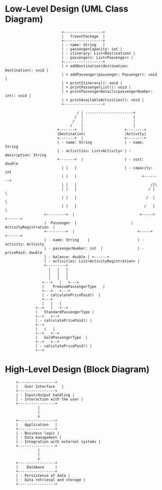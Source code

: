 # Low-Level Design (UML Class Diagram)
                              +------------------+
                              |   TravelPackage  |
                              +------------------+
                              | - name: String   |
                              | - passengerCapacity: int |
                              | - itinerary: List<Destination> |
                              | - passengers: List<Passenger> |
                              +------------------+
                              | + addDestination(destination: Destination): void |
                              | + addPassenger(passenger: Passenger): void |
                              | + printItinerary(): void |
                              | + printPassengerList(): void |
                              | + printPassengerDetails(passengerNumber: int): void |
                              | + printAvailableActivities(): void |
                              +------------------+

                                     / | ----------------------+
                                    /  |                       |
                                   /   |                       |
                                  /    |                       |
                            +-------+  |                   +--------+
                            |Destination|                  |Activity|
                            +-------+  |                   +--------+
                            | - name: String               | - name: String
                            | - activities: List<Activity> | - description: String
                            +-------+  |                   | - cost: double
                              | |   |                      | - capacity: int
                              | |   |                              +--------+
                              | |   |                                  /|\
                              | |   |                                 / | \
                              | |   |                                /  |  \
                              | |   |                               /   |   \
                      +---------+  |                              +-----+ +------+     
                      |  Passenger  |                         |  ActivityRegistration  |
                      +---------+  |                             +-----+ +------+
                      | - name: String    |                      | - activity: Activity
                      | - passengerNumber: int  |                | - pricePaid: double
                      | - balance: double | +------+
                      | - activities: List<ActivityRegistration> |
                      +---------+
                        |   |   |
                        |   |   |
                        |   |   |
                     +---+   |   +---+
                     |    PremiumPassengerType   |
                     +---+   +---+
                     | - calculatePricePaid()  |
                     +---+
                     |   |   |
                  +--+   |   +--+
                  |   StandardPassengerType |
                  +--+   +--+
                  | - calculatePricePaid() |
                  +--+
                  |   |   |
                  +--+   +--+
                  |   GoldPassengerType  |
                  +--+   +--+
                  | - calculatePricePaid() |
                  +--+

# High-Level Design (Block Diagram)
         +-----------------+
         |   User Interface   |
         +-----------------+
         | - Input/Output handling |
         | - Interaction with the user |
         +-----------------+
                   |
                   |
                   v
         +-----------------+
         |   Application   |
         +-----------------+
         | - Business logic |
         | - Data management |
         | - Integration with external systems |
         +-----------------+
                   |
                   |
                   v
         +-----------------+
         |    Database     |
         +-----------------+
         | - Persistence of data |
         | - Data retrieval and storage |
         +-----------------+
